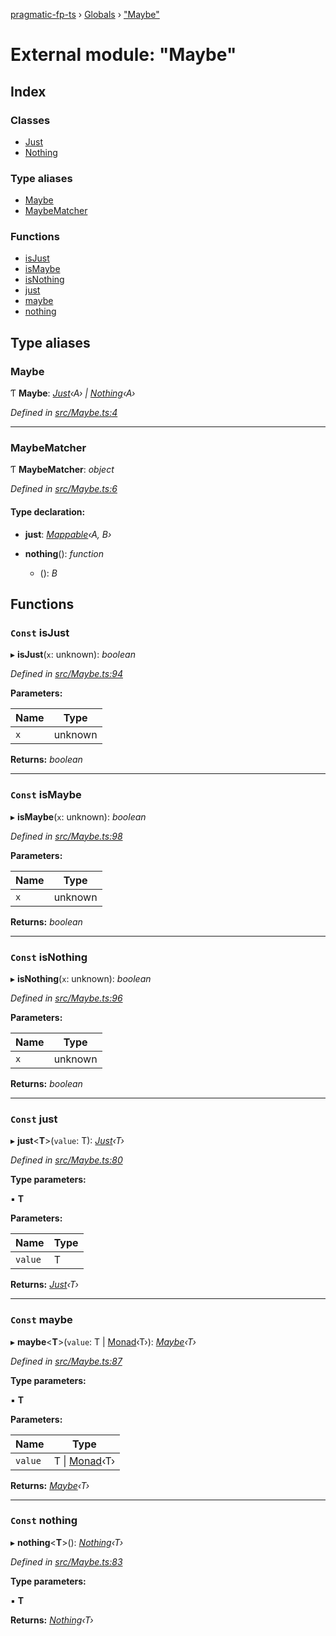 [pragmatic-fp-ts](../README.md) › [Globals](../globals.md) › ["Maybe"](_maybe_.md)

# External module: "Maybe"

## Index

### Classes

* [Just](../classes/_maybe_.just.md)
* [Nothing](../classes/_maybe_.nothing.md)

### Type aliases

* [Maybe](_maybe_.md#maybe)
* [MaybeMatcher](_maybe_.md#maybematcher)

### Functions

* [isJust](_maybe_.md#const-isjust)
* [isMaybe](_maybe_.md#const-ismaybe)
* [isNothing](_maybe_.md#const-isnothing)
* [just](_maybe_.md#const-just)
* [maybe](_maybe_.md#const-maybe)
* [nothing](_maybe_.md#const-nothing)

## Type aliases

###  Maybe

Ƭ **Maybe**: *[Just](../classes/_maybe_.just.md)‹A› | [Nothing](../classes/_maybe_.nothing.md)‹A›*

*Defined in [src/Maybe.ts:4](https://github.com/hermann-p/pragmatic-fp-ts/blob/c9716de/src/Maybe.ts#L4)*

___

###  MaybeMatcher

Ƭ **MaybeMatcher**: *object*

*Defined in [src/Maybe.ts:6](https://github.com/hermann-p/pragmatic-fp-ts/blob/c9716de/src/Maybe.ts#L6)*

#### Type declaration:

* **just**: *[Mappable](_types_.md#mappable)‹A, B›*

* **nothing**(): *function*

  * (): *B*

## Functions

### `Const` isJust

▸ **isJust**(`x`: unknown): *boolean*

*Defined in [src/Maybe.ts:94](https://github.com/hermann-p/pragmatic-fp-ts/blob/c9716de/src/Maybe.ts#L94)*

**Parameters:**

Name | Type |
------ | ------ |
`x` | unknown |

**Returns:** *boolean*

___

### `Const` isMaybe

▸ **isMaybe**(`x`: unknown): *boolean*

*Defined in [src/Maybe.ts:98](https://github.com/hermann-p/pragmatic-fp-ts/blob/c9716de/src/Maybe.ts#L98)*

**Parameters:**

Name | Type |
------ | ------ |
`x` | unknown |

**Returns:** *boolean*

___

### `Const` isNothing

▸ **isNothing**(`x`: unknown): *boolean*

*Defined in [src/Maybe.ts:96](https://github.com/hermann-p/pragmatic-fp-ts/blob/c9716de/src/Maybe.ts#L96)*

**Parameters:**

Name | Type |
------ | ------ |
`x` | unknown |

**Returns:** *boolean*

___

### `Const` just

▸ **just**<**T**>(`value`: T): *[Just](../classes/_maybe_.just.md)‹T›*

*Defined in [src/Maybe.ts:80](https://github.com/hermann-p/pragmatic-fp-ts/blob/c9716de/src/Maybe.ts#L80)*

**Type parameters:**

▪ **T**

**Parameters:**

Name | Type |
------ | ------ |
`value` | T |

**Returns:** *[Just](../classes/_maybe_.just.md)‹T›*

___

### `Const` maybe

▸ **maybe**<**T**>(`value`: T | [Monad](../classes/_types_.monad.md)‹T›): *[Maybe](_maybe_.md#maybe)‹T›*

*Defined in [src/Maybe.ts:87](https://github.com/hermann-p/pragmatic-fp-ts/blob/c9716de/src/Maybe.ts#L87)*

**Type parameters:**

▪ **T**

**Parameters:**

Name | Type |
------ | ------ |
`value` | T &#124; [Monad](../classes/_types_.monad.md)‹T› |

**Returns:** *[Maybe](_maybe_.md#maybe)‹T›*

___

### `Const` nothing

▸ **nothing**<**T**>(): *[Nothing](../classes/_maybe_.nothing.md)‹T›*

*Defined in [src/Maybe.ts:83](https://github.com/hermann-p/pragmatic-fp-ts/blob/c9716de/src/Maybe.ts#L83)*

**Type parameters:**

▪ **T**

**Returns:** *[Nothing](../classes/_maybe_.nothing.md)‹T›*
